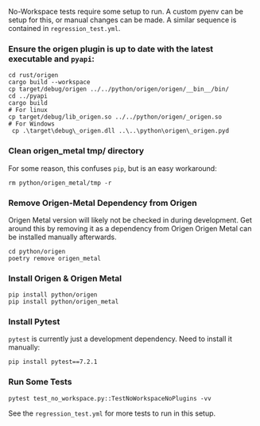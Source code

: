 No-Workspace tests require some setup to run. A custom pyenv can be setup for this, or manual changes can be made. A similar sequence is contained in `regression_test.yml`.

### Ensure the origen plugin is up to date with the latest executable and `pyapi`:
~~~
cd rust/origen
cargo build --workspace
cp target/debug/origen ../../python/origen/origen/__bin__/bin/
cd ../pyapi
cargo build
# For linux
cp target/debug/lib_origen.so ../../python/origen/_origen.so
# For Windows
 cp .\target\debug\_origen.dll ..\..\python\origen\_origen.pyd
~~~

### Clean origen_metal tmp/ directory
For some reason, this confuses `pip`, but is an easy workaround:

~~~
rm python/origen_metal/tmp -r
~~~

### Remove Origen-Metal Dependency from Origen
Origen Metal version will likely not be checked in during development. Get around this by removing it as a dependency from Origen
Origen Metal can be installed manually afterwards.

~~~
cd python/origen
poetry remove origen_metal
~~~

### Install Origen & Origen Metal

~~~
pip install python/origen
pip install python/origen_metal
~~~

### Install Pytest
`pytest` is currently just a development dependency. Need to install it manually:

~~~
pip install pytest==7.2.1
~~~

### Run Some Tests
~~~
pytest test_no_workspace.py::TestNoWorkspaceNoPlugins -vv
~~~

See the `regression_test.yml` for more tests to run in this setup.
